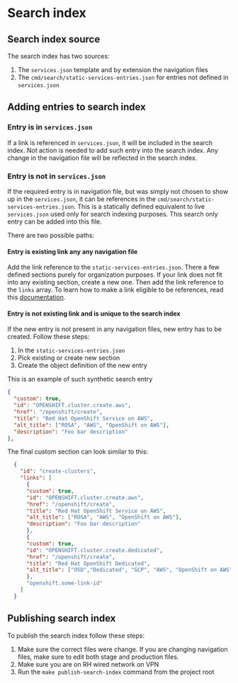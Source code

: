 # Search index

## Search index source

The search index has two sources:

1. The `services.json` template and by extension the navigation files
2. The `cmd/search/static-services-entries.json` for entries not defined in `services.json`

## Adding entries to search index

### Entry is in `services.json`

If a link is referenced in `services.json`, it will be included in the search index. Not action is needed to add such entry into the search index. Any change in the navigation file will be reflected in the search index.

### Entry is not in `services.json`

If the required entry is in navigation file, but was simply not chosen to show up in the `services.json`, it can be references in the `cmd/search/static-services-entries.json`. This is a statically defined equivalent to live `services.json` used only for search indexing purposes. This search only entry can be added into this file. 

There are two possible paths:

#### Entry is existing link any any navigation file

Add the link reference to the `static-services-entries.json`. There a few defined sections purely for organization purposes. If your link does not fit into any existing section, create a new one. Then add the link reference to the `links` array. To learn how to make a link eligible to be references, read this [documentation](https://github.com/RedHatInsights/chrome-service-backend/blob/main/docs/cloud-services-config.md#all-services-dropdown-and-page).

#### Entry is not existing link and is unique to the search index

If the new entry is not present in any navigation files, new entry has to be created. Follow these steps:

1. In the `static-services-entries.json`
2. Pick existing or create new section
3. Create the object definition of the new entry

This is an example of such synthetic search entry
```json
{
  "custom": true,
  "id": "OPENSHIFT.cluster.create.aws",
  "href": "/openshift/create",
  "title": "Red Hat OpenShift Service on AWS",
  "alt_title": ["ROSA", "AWS", "OpenShift on AWS"],
  "description": "Foo bar description"
},
```

The final custom section can look similar to this:

```json
  {
    "id": "create-clusters",
    "links": [
      {
      "custom": true,
      "id": "OPENSHIFT.cluster.create.aws",
      "href": "/openshift/create",
      "title": "Red Hat OpenShift Service on AWS",
      "alt_title": ["ROSA", "AWS", "OpenShift on AWS"],
      "description": "Foo bar description"
      },
      {
      "custom": true,
      "id": "OPENSHIFT.cluster.create.dedicated",
      "href": "/openshift/create",
      "title": "Red Hat OpenShift Dedicated",
      "alt_title": ["OSD","Dedicated", "GCP", "AWS", "OpenShift on AWS", "OpenShift on GCP"] 
      },
      "openshift.some-link-id"
    ]
  }
```

## Publishing search index

To publish the search index follow these steps:

1. Make sure the correct files were change. If you are changing navigation files, make sure to edit both stage and production files.
2. Make sure you are on RH wired network on VPN
3. Run the `make publish-search-index` command from the project root
